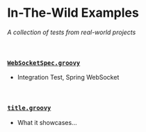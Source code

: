 # In-The-Wild Examples
*A collection of tests from real-world projects*
<!-- sensitive information to be redacted -->

<br>

### [`WebSocketSpec.groovy`](./WebSocketSpec.groovy)
* Integration Test, Spring WebSocket

<br>

### [`title.groovy`](./title.groovy)
* What it showcases...